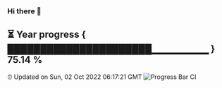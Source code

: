 ### Hi there 👋
⏳ Year progress { ██████████████████████▁▁▁▁▁▁▁▁ } 75.14 %
---
⏰ Updated on Sun, 02 Oct 2022 06:17:21 GMT
![Progress Bar CI](https://github.com/Moyi321/Moyi321/workflows/Progress%20Bar%20CI/badge.svg)
